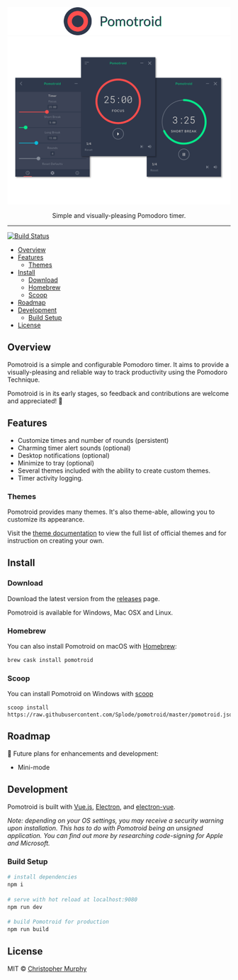<div align="center">
  <img alt="Pomotroid" src=".github/images/pomotroid-title.png" width="800px">
</div>
<div align="center">
  <img alt="Pomotroid in action" src=".github/images/pomotroid-screens.png" width="800px">
</div>

<p align="center">Simple and visually-pleasing Pomodoro timer.</p>

---

[![Build Status](https://travis-ci.org/Splode/pomotroid.svg?branch=master)](https://travis-ci.org/Splode/pomotroid)

- [Overview](#overview)
- [Features](#features)
  - [Themes](#themes)
- [Install](#install)
  - [Download](#download)
  - [Homebrew](#homebrew)
  - [Scoop](#scoop)
- [Roadmap](#roadmap)
- [Development](#development)
  - [Build Setup](#build-setup)
- [License](#license)

## Overview

Pomotroid is a simple and configurable Pomodoro timer. It aims to provide a visually-pleasing and reliable way to track productivity using the Pomodoro Technique.

Pomotroid is in its early stages, so feedback and contributions are welcome and appreciated! :seedling:

## Features

- Customize times and number of rounds (persistent)
- Charming timer alert sounds (optional)
- Desktop notifications (optional)
- Minimize to tray (optional)
- Several themes included with the ability to create custom themes.
- Timer activity logging.

### Themes

Pomotroid provides many themes. It's also theme-able, allowing you to customize its appearance.

Visit the [theme documentation](./docs/themes/themes.md) to view the full list of official themes and for instruction on creating your own.

## Install

### Download

Download the latest version from the [releases](https://github.com/Splode/pomotroid/releases) page.

Pomotroid is available for Windows, Mac OSX and Linux.

### Homebrew

You can also install Pomotroid on macOS with [Homebrew](https://brew.sh):

```bash
brew cask install pomotroid
```

### Scoop

You can install Pomotroid on Windows with [scoop](https://scoop.sh/)

```
scoop install https://raw.githubusercontent.com/Splode/pomotroid/master/pomotroid.json
```

## Roadmap

:memo: Future plans for enhancements and development:

- Mini-mode

## Development

Pomotroid is built with [Vue.js](https://github.com/vuejs/vue), [Electron](https://github.com/electron/electron), and [electron-vue](https://github.com/SimulatedGREG/electron-vue).

_Note: depending on your OS settings, you may receive a security warning upon installation. This has to do with Pomotroid being an unsigned application. You can find out more by researching code-signing for Apple and Microsoft._

### Build Setup

```bash
# install dependencies
npm i

# serve with hot reload at localhost:9080
npm run dev

# build Pomotroid for production
npm run build
```

## License

MIT &copy; [Christopher Murphy](https://github.com/Splode)
